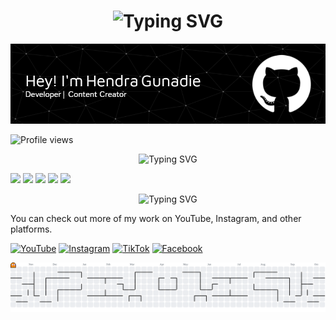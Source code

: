

<!--
**HendraGunadie/HendraGunadie** is a ✨ _special_ ✨ repository because its `README.md` (this file) appears on your GitHub profile.

Here are some ideas to get you started:

- 🔭 I’m currently working on ...
- 🌱 I’m currently learning ...
- 👯 I’m looking to collaborate on ...
- 🤔 I’m looking for help with ...
- 💬 Ask me about ...
- 📫 How to reach me: ...
- 😄 Pronouns: ...
- ⚡ Fun fact: ...
-->

<h1 align="center">
  <img src="https://readme-typing-svg.demolab.com?font=Fira+Code&pause=1000&color=ffffff&left=true&width=1000&lines=Hello+Everyone+" alt="Typing SVG" />
</h1>

![Header](github-header-image.png)

![Profile views](https://visitor-badge.laobi.icu/badge?page_id=hendragunadie)

<p align="center">
  <img src="https://readme-typing-svg.demolab.com?font=Fira+Code&pause=1000&color=ffffff&left=true&width=1000&lines=My+Tech+Stack" alt="Typing SVG" />
</p>

<img src="https://img.shields.io/badge/C%23-239120?style=for-the-badge&logo=csharp&logoColor=white" />  <img src="https://img.shields.io/badge/Unity-100000?style=for-the-badge&logo=unity&logoColor=white" /> <img src="https://img.shields.io/badge/PHP-777BB4?style=for-the-badge&logo=php&logoColor=white" /> <img src="https://img.shields.io/badge/CSS3-1572B6?style=for-the-badge&logo=css3&logoColor=white" /> <img src="https://img.shields.io/badge/HTML5-E34F26?style=for-the-badge&logo=html5&logoColor=white" />

<p align="center">
  <img src="https://readme-typing-svg.demolab.com?font=Fira+Code&pause=1000&color=ffffff&left=true&width=1200&lines=In+addition+to+web+development,+I+also+regularly+create+video+content+about+game+development." alt="Typing SVG" />
</p> <p style="text-decoration :"> You can check out more of my work on YouTube, Instagram, and other platforms.</p>

[![YouTube](https://img.shields.io/badge/YouTube-FF0000?style=for-the-badge&logo=youtube&logoColor=white)](https://www.youtube.com/@hendragunadie) [![Instagram](https://img.shields.io/badge/Instagram-E4405F?style=for-the-badge&logo=instagram&logoColor=white)](https://www.instagram.com/hendragunadiee/) [![TikTok](https://img.shields.io/badge/TikTok-000000?style=for-the-badge&logo=tiktok&logoColor=white)](https://www.tiktok.com/@hendragunadie?is_from_webapp=1&sender_device=pc) [![Facebook](https://img.shields.io/badge/Facebook-1877F2?style=for-the-badge&logo=facebook&logoColor=white)](https://www.facebook.com/yeh.hendra)

<picture>
  <source media="(prefers-color-scheme: dark)" srcset="https://raw.githubusercontent.com/HendraGunadie/HendraGunadie/output/pacman-contribution-graph-dark.svg">
  <source media="(prefers-color-scheme: light)" srcset="https://raw.githubusercontent.com/HendraGunadie/HendraGunadie/output/pacman-contribution-graph.svg">
  <img alt="pacman contribution graph" src="https://raw.githubusercontent.com/HendraGunadie/HendraGunadie/output/pacman-contribution-graph.svg">
</picture>

###




